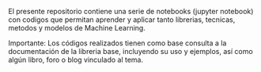 El presente repositorio contiene una serie de notebooks (jupyter notebook) con codigos que permitan aprender y aplicar 
tanto librerias, tecnicas, metodos y modelos de Machine Learning.

Importante: Los códigos realizados tienen como base consulta a la documentación de la libreria base, incluyendo su uso
y ejemplos, así como algún libro, foro o blog vinculado al tema.
